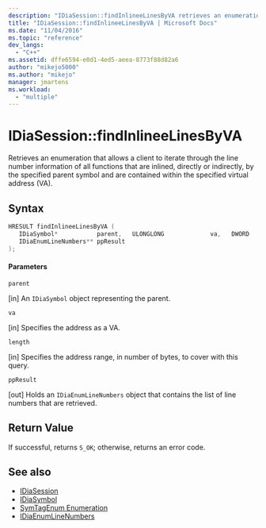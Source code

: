 ```yaml
---
description: "IDiaSession::findInlineeLinesByVA retrieves an enumeration that allows a client to iterate through the line number information of all functions that are inlined, directly or indirectly, by the specified parent symbol and are contained within the specified virtual address (VA)."
title: "IDiaSession::findInlineeLinesByVA | Microsoft Docs"
ms.date: "11/04/2016"
ms.topic: "reference"
dev_langs:
  - "C++"
ms.assetid: dffe6594-e0d1-4ed5-aeea-8773f88d82a6
author: "mikejo5000"
ms.author: "mikejo"
manager: jmartens
ms.workload:
  - "multiple"
---
```

# IDiaSession::findInlineeLinesByVA
Retrieves an enumeration that allows a client to iterate through the line number information of all functions that are inlined, directly or indirectly, by the specified parent symbol and are contained within the specified virtual address (VA).

## Syntax

```C++
HRESULT findInlineeLinesByVA ( 
   IDiaSymbol*           parent,   ULONGLONG             va,   DWORD                 length,
   IDiaEnumLineNumbers** ppResult
);
```

#### Parameters
 `parent`

[in] An `IDiaSymbol` object representing the parent.

 `va`

[in] Specifies the address as a VA.

 `length`

[in] Specifies the address range, in number of bytes, to cover with this query.

 `ppResult`

[out] Holds an `IDiaEnumLineNumbers` object that contains the list of line numbers that are retrieved.

## Return Value
 If successful, returns `S_OK`; otherwise, returns an error code.

## See also
- [IDiaSession](../../debugger/debug-interface-access/idiasession.md)
- [IDiaSymbol](../../debugger/debug-interface-access/idiasymbol.md)
- [SymTagEnum Enumeration](../../debugger/debug-interface-access/symtagenum.md)
- [IDiaEnumLineNumbers](../../debugger/debug-interface-access/idiaenumlinenumbers.md)

